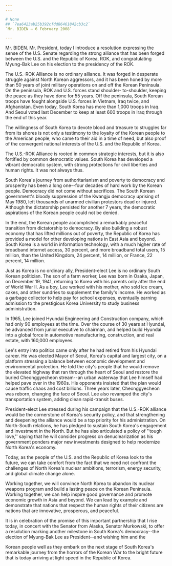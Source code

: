 ```yaml
---
---

# None
## `7ea6423ab25b392cfdd86461842cb3c2`
`Mr. BIDEN — 6 February 2008`

---
```



Mr. BIDEN. Mr. President, today I introduce a resolution expressing 
the sense of the U.S. Senate regarding the strong alliance that has 
been forged between the U.S. and the Republic of Korea, ROK, and 
congratulating Myung-Bak Lee on his election to the presidency of the 
ROK.

The U.S.-ROK Alliance is no ordinary alliance. It was forged in 
desperate struggle against North Korean aggressors, and it has been 
honed by more than 50 years of joint military operations on and off the 
Korean Peninsula. On the peninsula, ROK and U.S. forces stand shoulder-
to-shoulder, keeping the peace as they have done for 55 years. Off the 
peninsula, South Korean troops have fought alongside U.S. forces in 
Vietnam, Iraq twice, and Afghanistan. Even today, South Korea has more 
than 1,000 troops in Iraq. And Seoul voted last December to keep at 
least 600 troops in Iraq through the end of this year.

The willingness of South Korea to devote blood and treasure to 
struggles far from its shores is not only a testimony to the loyalty of 
the Korean people to the American people, who came to their aid in a 
time of need, but also proof of the convergent national interests of 
the U.S. and the Republic of Korea.

The U.S.-ROK Alliance is rooted in common strategic interests, but it 
is also fortified by common democratic values. South Korea has 
developed a vibrant democratic system, with strong protections for 
civil liberties and human rights. It was not always thus.

South Korea's journey from authoritarianism and poverty to democracy 
and prosperity has been a long one--four decades of hard work by the 
Korean people. Democracy did not come without sacrifices. The South 
Korean government's bloody suppression of the Kwangju democracy 
uprising of May 1980, left thousands of unarmed civilian protestors 
dead or injured. Although the dictatorship persisted for another 7 
years, the democratic aspirations of the Korean people could not be 
denied.

In the end, the Korean people accomplished a remarkably peaceful 
transition from dictatorship to democracy. By also building a robust 
economy that has lifted millions out of poverty, the Republic of Korea 
has provided a model for other developing nations in East Asia and 
beyond. South Korea is a world in information technology, with a much 
higher rate of broadband internet access, 30 percent, and more 
broadband total users, 15 million, than the United Kingdom, 24 percent, 
14 million, or France, 22 percent, 14 million.

Just as Korea is no ordinary ally, President-elect Lee is no ordinary 
South Korean politician. The son of a farm worker, Lee was born in 
Osaka, Japan, on December 19, 1941, returning to Korea with his parents 
only after the end of World War II. As a boy, Lee worked with his 
mother, who sold ice cream, cakes, and other sundries to supplement the 
family's income. He worked as a garbage collector to help pay for 
school expenses, eventually earning admission to the prestigious Korea 
University to study business administration.

In 1965, Lee joined Hyundai Engineering and Construction company, 
which had only 90 employees at the time. Over the course of 30 years at 
Hyundai, he advanced from junior executive to chairman, and helped 
build Hyundai into a global force in automotive manufacturing, 
construction, and real estate, with 160,000 employees.

Lee's entry into politics came only after he had retired from his 
Hyundai career. He was elected Mayor of Seoul, Korea's capital and 
largest city, on a platform stressing a balance between economic 
development and environmental protection. He told the city's people 
that he would remove the elevated highway that ran through the heart of 
Seoul and restore the buried Cheonggyecheon stream--an urban waterway 
that Lee himself had helped pave over in the 1960s. His opponents 
insisted that the plan would cause traffic chaos and cost billions. 
Three years later, Cheonggyecheon was reborn, changing the face of 
Seoul. Lee also revamped the city's transportation system, adding clean 
rapid-transit buses.

President-elect Lee stressed during his campaign that the U.S.-ROK 
alliance would be the cornerstone of Korea's security policy, and that 
strengthening and deepening the alliance would be a top priority for 
his administration. On North-South relations, he has pledged to sustain 
South Korea's engagement and investment in the North. But he has also 
articulated a policy of ''tough love,'' saying that he will consider 
progress on denuclearization as his government ponders major new 
investments designed to help modernize North Korea's economy.

Today, as the people of the U.S. and the Republic of Korea look to 
the future, we can take comfort from the fact that we need not confront 
the challenges of North Korea's nuclear ambitions, terrorism, energy 
security, and global climate change alone.

Working together, we will convince North Korea to abandon its nuclear 
weapons program and build a lasting peace on the Korean Peninsula. 
Working together, we can help inspire good governance and promote 
economic growth in Asia and beyond. We can lead by example and 
demonstrate that nations that respect the human rights of their 
citizens are nations that are innovative, prosperous, and peaceful.

It is in celebration of the promise of this important partnership 
that I rise today, in concert with the Senator from Alaska, Senator 
Murkowski, to offer a resolution marking another milestone in South 
Korea's democracy--the election of Myung-Bak Lee as President--and 
wishing him and the


Korean people well as they embark on the next stage of South Korea's 
remarkable journey from the horrors of the Korean War to the bright 
future that is today arriving at light speed in the Republic of Korea.

